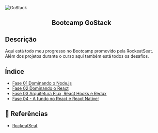 <img alt="GoStack" src="https://storage.googleapis.com/golden-wind/bootcamp-gostack/header-desafios-new.png" />
<h2 align="center">
  Bootcamp GoStack
</h2>

## Descrição
Aqui está todo meu progresso no Bootcamp promovido pela RockeatSeat. Além dos projetos durante o curso aqui também está todos os desafios.

## Índice

- [Fase 01 Dominando o Node.js](https://github.com/kaellandrade/GoStack_Bootcamp/tree/main/Fase01_DominandoNodeJS)
- [Fase 02 Dominando o React](https://github.com/kaellandrade/GoStack_Bootcamp/tree/main/Fase02_DominandoReact)
- [Fase 03 Arquitetura Flux, React Hooks e Redux](https://github.com/kaellandrade/GoStack_Bootcamp/tree/main/Fase03_ArquiteturaFluxRedux)
- [Fase 04 - A fundo no React e React Native!]()




## :memo: Referências
- [RockeatSeat](https://www.rocketseat.com.br/)
